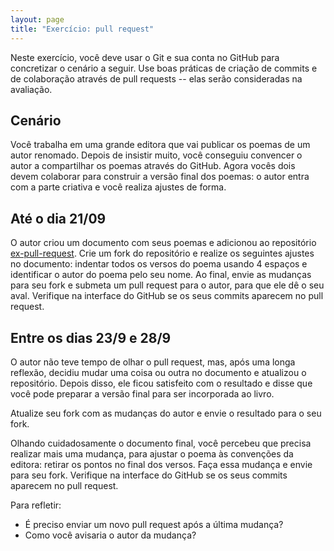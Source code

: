 ```yaml
---
layout: page
title: "Exercício: pull request"
---
```


Neste exercício, você deve usar o Git e sua conta no GitHub para concretizar o cenário a seguir. Use boas práticas de criação de commits e de colaboração através de pull requests -- elas serão consideradas na avaliação.

## Cenário

Você trabalha em uma grande editora que vai publicar os poemas de um autor renomado. Depois de insistir muito, você conseguiu convencer o autor a compartilhar os poemas através do GitHub. Agora vocês dois devem colaborar para construir a versão final dos poemas: o autor entra com a parte criativa e você realiza ajustes de forma.

## Até o dia 21/09

O autor criou um documento com seus poemas e adicionou ao repositório [ex-pull-request](https://github.com/matb25-20182/ex-pull-request). Crie um fork do repositório e realize os seguintes ajustes no documento: indentar todos os versos do poema usando 4 espaços e identificar o autor do poema pelo seu nome. Ao final, envie as mudanças para seu fork e submeta um pull request para o autor, para que ele dê o seu aval. Verifique na interface do GitHub se os seus commits aparecem no pull request.

## Entre os dias 23/9 e 28/9

O autor não teve tempo de olhar o pull request, mas, após uma longa reflexão, decidiu mudar uma coisa ou outra no documento e atualizou o repositório. Depois disso, ele ficou satisfeito com o resultado e disse que você pode preparar a versão final para ser incorporada ao livro.

Atualize seu fork com as mudanças do autor e envie o resultado para o seu fork. 

Olhando cuidadosamente o documento final, você percebeu que precisa realizar mais uma mudança, para ajustar o poema às convenções da editora: retirar os pontos no final dos versos. Faça essa mudança e envie para seu fork. Verifique na interface do GitHub se os seus commits aparecem no pull request. 

Para refletir:

- É preciso enviar um novo pull request após a última mudança?
- Como você avisaria o autor da mudança?
